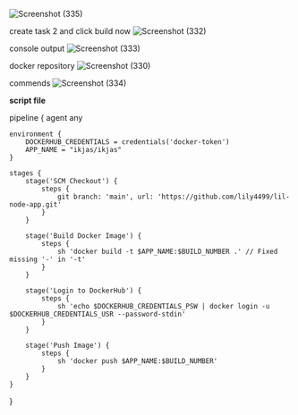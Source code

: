 ![Screenshot (335)](https://github.com/user-attachments/assets/e438ecae-ec5a-476b-a6ca-9eaa24b25fee)

create task 2 and click build now
![Screenshot (332)](https://github.com/user-attachments/assets/9f2042b2-e1c9-4251-989c-4b2f29a859b4)

console output
![Screenshot (333)](https://github.com/user-attachments/assets/35f3e6df-67f8-4540-90d0-a265efb5423e)

docker repository
![Screenshot (330)](https://github.com/user-attachments/assets/6fb6a51b-74d2-4ead-b741-d376dcdac8e3)

commends
![Screenshot (334)](https://github.com/user-attachments/assets/57037e2c-cc21-4803-9916-65b63cc7c593)

**script file**


pipeline { 
    agent any 

    environment {
        DOCKERHUB_CREDENTIALS = credentials('docker-token')
        APP_NAME = "ikjas/ikjas" 
    }

    stages { 
        stage('SCM Checkout') {
            steps {
                git branch: 'main', url: 'https://github.com/lily4499/lil-node-app.git'
            }
        }
        
        stage('Build Docker Image') {
            steps {  
                sh 'docker build -t $APP_NAME:$BUILD_NUMBER .' // Fixed missing '-' in '-t'
            }
        }
        
        stage('Login to DockerHub') {
            steps {
                sh 'echo $DOCKERHUB_CREDENTIALS_PSW | docker login -u $DOCKERHUB_CREDENTIALS_USR --password-stdin'
            }
        }
        
        stage('Push Image') {
            steps {
                sh 'docker push $APP_NAME:$BUILD_NUMBER'
            }
        }
    }
}

